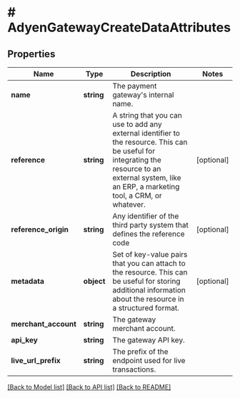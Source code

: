 # # AdyenGatewayCreateDataAttributes

## Properties

Name | Type | Description | Notes
------------ | ------------- | ------------- | -------------
**name** | **string** | The payment gateway&#39;s internal name. |
**reference** | **string** | A string that you can use to add any external identifier to the resource. This can be useful for integrating the resource to an external system, like an ERP, a marketing tool, a CRM, or whatever. | [optional]
**reference_origin** | **string** | Any identifier of the third party system that defines the reference code | [optional]
**metadata** | **object** | Set of key-value pairs that you can attach to the resource. This can be useful for storing additional information about the resource in a structured format. | [optional]
**merchant_account** | **string** | The gateway merchant account. |
**api_key** | **string** | The gateway API key. |
**live_url_prefix** | **string** | The prefix of the endpoint used for live transactions. |

[[Back to Model list]](../../README.md#models) [[Back to API list]](../../README.md#endpoints) [[Back to README]](../../README.md)
